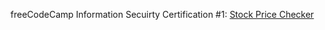 freeCodeCamp Information Secuirty Certification #1: [Stock Price Checker](https://freecodecamp.org/learn/information-security/information-security-projects/stock-price-checker)
